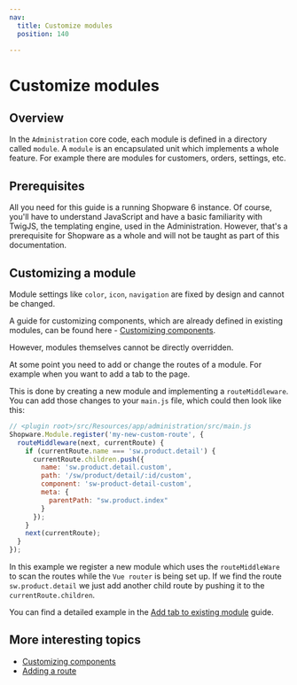 ```yaml
---
nav:
  title: Customize modules
  position: 140

---
```


# Customize modules

## Overview

In the `Administration` core code, each module is defined in a directory called `module`. A `module` is an encapsulated unit which implements a whole feature. For example there are modules for customers, orders, settings, etc.

## Prerequisites

All you need for this guide is a running Shopware 6 instance. Of course, you'll have to understand JavaScript and have a basic familiarity with TwigJS, the templating engine, used in the Administration. However, that's a prerequisite for Shopware as a whole and will not be taught as part of this documentation.

## Customizing a module

Module settings like `color`, `icon`, `navigation` are fixed by design and cannot be changed.

A guide for customizing components, which are already defined in existing modules, can be found here - [Customizing components](customizing-components).

However, modules themselves cannot be directly overridden.

At some point you need to add or change the routes of a module. For example when you want to add a tab to the page.

This is done by creating a new module and implementing a `routeMiddleware`. You can add those changes to your `main.js` file, which could then look like this:

```javascript
// <plugin root>/src/Resources/app/administration/src/main.js
Shopware.Module.register('my-new-custom-route', {
  routeMiddleware(next, currentRoute) {
    if (currentRoute.name === 'sw.product.detail') {
      currentRoute.children.push({
        name: 'sw.product.detail.custom',
        path: '/sw/product/detail/:id/custom',
        component: 'sw-product-detail-custom',
        meta: {
          parentPath: "sw.product.index"
        }
      });
    }
    next(currentRoute);
  }
});
```

In this example we register a new module which uses the `routeMiddleWare` to scan the routes while the `Vue router` is being set up. If we find the route `sw.product.detail` we just add another child route by pushing it to the `currentRoute.children`.

You can find a detailed example in the [Add tab to existing module](add-new-tab) guide.

## More interesting topics

* [Customizing components](customizing-components)
* [Adding a route](add-custom-route)
